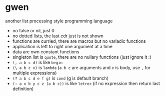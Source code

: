 # gwen
another list processing style programming language

- no false or nil, just 0
- no dotted lists, the last cdr just is not shown
- functions are curried, there are macros but no variadic functions
- application is left to right one argument at a time
- data are own constant functions
- singleton list is `quote`, there are no nullary functions (just ignore it :)
- `(, a b c d)` is like `begin`
- `(\ a b c x)` is `lambda` (`a b c` are arguments and `x` is body, use `,` for multiple expressions)
- `(? a b c d e f g)` is `cond` (g is default branch)
- `(: a x b y c z (a b c))` is like `letrec` (if no expression then return last definition)
